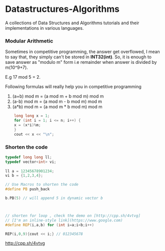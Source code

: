 # Datastructures-Algorithms
A collections of Data Structures and Algorithms tutorials and their implementations in various languages.


### Modular Arithmetic
Sometimes in competitive programming, the answer get overflowed, I mean to say that, they simply can't be stored in **INT32(int)**. So, it is enough to save answer as "modulo m" form i.e remainder when answer is divided by m(10^9+7).

E.g 17 mod 5 = 2.


Following formulas will really help you in competitive programming

1. (a+b) mod m = (a mod m + b mod m) mod m
2. (a-b) mod m = (a mod m - b mod m) mod m
3. (a*b) mod m = (a mod m * b mod m) mod m


        
``` cpp
    long long x = 1;
    for (int i = 1; i <= n; i++) {
    x = (x*i)%m;
    }
    cout << x << "\n";
 ```
        
### Shorten the code
 ```cpp
 typedef long long ll;
 typedef vector<int> vi;
      
ll a = 12345678901234;
vi b = {1,2,3,4};

// Use Macros to shorten the code
#define PB push_back

b.PB(5) // will append 5 in dynamic vector b 



// shorten for loop , check the demo on [http://cpp.sh/4vtvg]
// [I'm an inline-style link](https://www.google.com)
#define REP(i,a,b) for (int i=a;i<b;i++)

REP(i,0,9){cout << i;} // 012345678
```

<http://cpp.sh/4vtvg>
  
  
